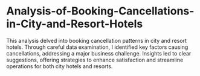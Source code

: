 # Analysis-of-Booking-Cancellations-in-City-and-Resort-Hotels
This analysis delved into booking cancellation patterns in city and resort hotels. Through careful data examination, I identified key factors causing cancellations, addressing a major business challenge. Insights led to clear suggestions, offering strategies to enhance satisfaction and streamline operations for both city hotels and resorts. 
